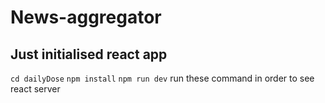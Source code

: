 # News-aggregator
## Just initialised react app 
 `cd dailyDose`
 `npm install` 
 `npm run dev` 
 run these command in order to see react server 
 
